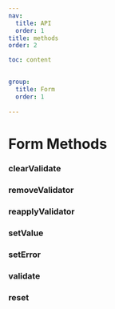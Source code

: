 ```yaml
---
nav: 
  title: API
  order: 1
title: methods
order: 2

toc: content
  

group:
  title: Form
  order: 1
  
---
```


# Form Methods 
### clearValidate
<APIWrap apiInstance="{&quot;defaultValue&quot;:null,&quot;name&quot;:&quot;clearValidate&quot;,&quot;type&quot;:{&quot;name&quot;:&quot;(bindId?: ValidateBindIds) => void&quot;},&quot;tags&quot;:{&quot;description&quot;:&quot;Clear verification information&quot;,&quot;localKey&quot;:&quot;API.form.clearValidate.desc&quot;,&quot;resetType&quot;:&quot;(bindId?: string | string[]) => void&quot;}}" ></APIWrap>
### removeValidator
<APIWrap apiInstance="{&quot;defaultValue&quot;:null,&quot;name&quot;:&quot;removeValidator&quot;,&quot;type&quot;:{&quot;name&quot;:&quot;(bindId?: ValidateBindIds) => void&quot;},&quot;tags&quot;:{&quot;description&quot;:&quot;Remove the validation rules. When the form is validated later, the validation will not be performed.&quot;,&quot;resetType&quot;:&quot;(bindId?: string | string[]) => void&quot;,&quot;localKey&quot;:&quot;API.form.removeValidator.desc&quot;}}" ></APIWrap>
### reapplyValidator
<APIWrap apiInstance="{&quot;defaultValue&quot;:null,&quot;name&quot;:&quot;reapplyValidator&quot;,&quot;type&quot;:{&quot;name&quot;:&quot;(bindId?: ValidateBindIds) => void&quot;},&quot;tags&quot;:{&quot;description&quot;:&quot;Reapply for form item verification&quot;,&quot;localKey&quot;:&quot;API.form.reapplyValidator.desc&quot;,&quot;resetType&quot;:&quot;(bindId?: string | string[]) => void&quot;}}" ></APIWrap>
### setValue
<APIWrap apiInstance="{&quot;defaultValue&quot;:null,&quot;name&quot;:&quot;setValue&quot;,&quot;type&quot;:{&quot;name&quot;:&quot;(bindId: any, value: any) => void&quot;},&quot;tags&quot;:{&quot;description&quot;:&quot;Set form item value&quot;,&quot;localKey&quot;:&quot;API.form.setValue.desc&quot;,&quot;param&quot;:&quot;bindId&quot;}}" ></APIWrap>
### setError
<APIWrap apiInstance="{&quot;defaultValue&quot;:null,&quot;name&quot;:&quot;setError&quot;,&quot;type&quot;:{&quot;name&quot;:&quot;(bindId: any, message?: ReactNode) => void&quot;},&quot;tags&quot;:{&quot;description&quot;:&quot;Manually calling to set the error message will not trigger the onError event&quot;,&quot;localKey&quot;:&quot;API.formItem.setError.desc&quot;,&quot;version&quot;:&quot;1.3.0&quot;,&quot;resetType&quot;:&quot;(bindId: string | string[], message?: React.ReactNode) => void&quot;}}" ></APIWrap>
### validate
<APIWrap apiInstance="{&quot;defaultValue&quot;:null,&quot;name&quot;:&quot;validate&quot;,&quot;type&quot;:{&quot;name&quot;:&quot;() => Promise<unknown>&quot;},&quot;tags&quot;:{&quot;localKey&quot;:&quot;API.form.share.validate.desc&quot;,&quot;description&quot;:&quot;Form validation.&quot;}}" ></APIWrap>
### reset
<APIWrap apiInstance="{&quot;defaultValue&quot;:null,&quot;name&quot;:&quot;reset&quot;,&quot;type&quot;:{&quot;name&quot;:&quot;() => void&quot;},&quot;tags&quot;:{&quot;description&quot;:&quot;Reset the form.&quot;,&quot;localKey&quot;:&quot;API.form.share.reset.desc&quot;}}" ></APIWrap>
